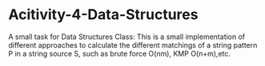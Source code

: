 # Acitivity-4-Data-Structures
A small task for Data Structures Class:
This is a small implementation of different approaches to calculate the different matchings of a string pattern P in a string source S,
such as brute force O(nm), KMP O(n+m),etc.
